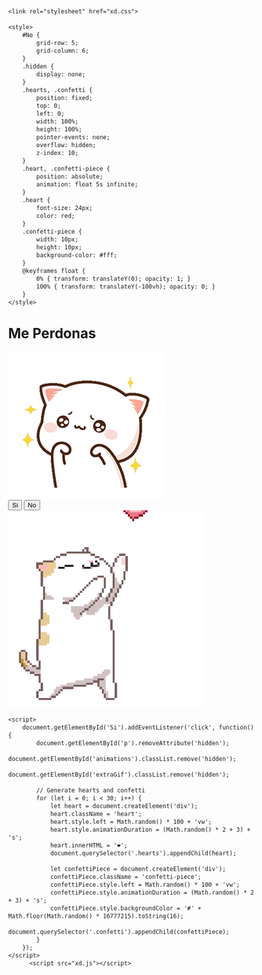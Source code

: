 
</html>
<!DOCTYPE html>
<html lang="en">
<head>
    <meta charset="UTF-8">
    <meta name="viewport" content="width=device-width, initial-scale=1.0">
    <title>Te amo</title>
    
    <link rel="stylesheet" href="xd.css">
    
    <style>
        #No {
            grid-row: 5;
            grid-column: 6;
        }
        .hidden {
            display: none;
        }
        .hearts, .confetti {
            position: fixed;
            top: 0;
            left: 0;
            width: 100%;
            height: 100%;
            pointer-events: none;
            overflow: hidden;
            z-index: 10;
        }
        .heart, .confetti-piece {
            position: absolute;
            animation: float 5s infinite;
        }
        .heart {
            font-size: 24px;
            color: red;
        }
        .confetti-piece {
            width: 10px;
            height: 10px;
            background-color: #fff;
        }
        @keyframes float {
            0% { transform: translateY(0); opacity: 1; }
            100% { transform: translateY(-100vh); opacity: 0; }
        }
    </style>
</head>
<body>  
    <div>
        <p id="p" hidden>Yo tambien te amo</p>
        <h1 id="1">Me Perdonas</h1>
        <img src="xd.gif" alt="Gatito">
        <section>
            <button id="Si">Si</button>
            <button id="No">No</button>
        </section>
        <div id="animations" class="hidden">
            <div class="hearts"></div>
            <div class="confetti"></div>
            <img id="extraGif" src="y2.gif" alt="Extra Gif" class="hidden">
        </div>
    </div>
   
    <script>
        document.getElementById('Si').addEventListener('click', function() {
            document.getElementById('p').removeAttribute('hidden');
            document.getElementById('animations').classList.remove('hidden');
            document.getElementById('extraGif').classList.remove('hidden');

            // Generate hearts and confetti
            for (let i = 0; i < 30; i++) {
                let heart = document.createElement('div');
                heart.className = 'heart';
                heart.style.left = Math.random() * 100 + 'vw';
                heart.style.animationDuration = (Math.random() * 2 + 3) + 's';
                heart.innerHTML = '❤️';
                document.querySelector('.hearts').appendChild(heart);

                let confettiPiece = document.createElement('div');
                confettiPiece.className = 'confetti-piece';
                confettiPiece.style.left = Math.random() * 100 + 'vw';
                confettiPiece.style.animationDuration = (Math.random() * 2 + 3) + 's';
                confettiPiece.style.backgroundColor = '#' + Math.floor(Math.random() * 16777215).toString(16);
                document.querySelector('.confetti').appendChild(confettiPiece);
            }
        });
    </script>
          <script src="xd.js"></script>
</body>
</html>
